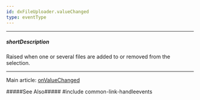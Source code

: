 ```yaml
---
id: dxFileUploader.valueChanged
type: eventType
---
```

---
##### shortDescription
Raised when one or several files are added to or removed from the selection.

---
Main article: [onValueChanged](/api-reference/10%20UI%20Widgets/dxFileUploader/1%20Configuration/onValueChanged.md '/Documentation/ApiReference/UI_Components/dxFileUploader/Configuration/#onValueChanged')

#####See Also#####
#include common-link-handleevents